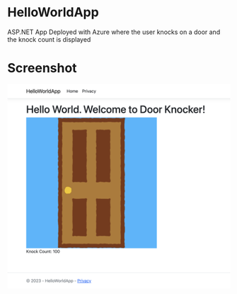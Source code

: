 # HelloWorldApp
ASP.NET App Deployed with Azure where the user knocks on a door and the knock count is displayed

# Screenshot
![HelloWorldApp DoorKnocker Screenshot](./screenshots/HelloWorldApp_DoorKnocker.png)  

